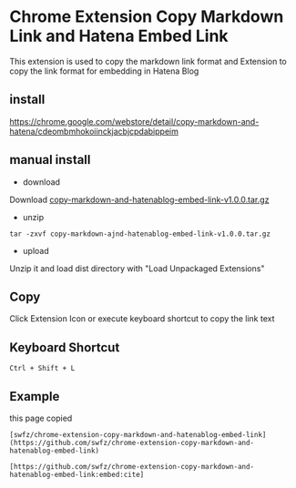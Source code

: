 # Chrome Extension Copy Markdown Link and Hatena Embed Link

This extension is used to copy the markdown link format and Extension to copy the link format for embedding in Hatena Blog

## install

https://chrome.google.com/webstore/detail/copy-markdown-and-hatena/cdeombmhokoiinckjacbjcpdabippeim

## manual install

- download

Download [copy-markdown-and-hatenablog-embed-link-v1.0.0.tar.gz](https://github.com/swfz/chrome-extension-copy-markdown-and-hatenablog-embed-link/releases/download/v1.0.0/copy-markdown-and-hatenablog-embed-link-v1.0.0.tar.gz)

- unzip

```shell
tar -zxvf copy-markdown-ajnd-hatenablog-embed-link-v1.0.0.tar.gz
```

- upload

Unzip it and load dist directory with "Load Unpackaged Extensions"

## Copy

Click Extension Icon or execute keyboard shortcut to copy the link text

## Keyboard Shortcut

`Ctrl + Shift + L`

## Example

this page copied

```
[swfz/chrome-extension-copy-markdown-and-hatenablog-embed-link](https://github.com/swfz/chrome-extension-copy-markdown-and-hatenablog-embed-link)

[https://github.com/swfz/chrome-extension-copy-markdown-and-hatenablog-embed-link:embed:cite]
```
